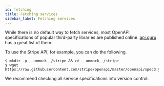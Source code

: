 ```yaml
---
id: fetching
title: Fetching services
sidebar_label: Fetching services
---
```


While there is no default way to fetch services, most OpenAPI specifications of popular third-party libraries are published online. [api.guru](https://apis.guru/browse-apis/) has a great list of them.

To use the Stripe API, for example, you can do the following.

```
$ mkdir -p __unmock__/stripe && cd __unmock__/stripe
$ wget https://raw.githubusercontent.com/stripe/openapi/master/openapi/spec3.yaml
```

We recommend checking all service specifications into version control.
